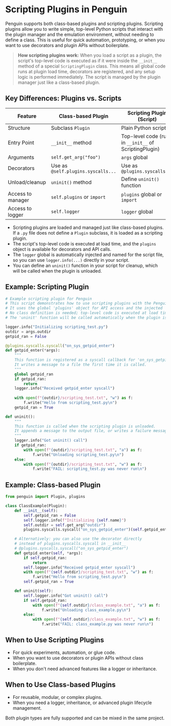 # Scripting Plugins in Penguin

Penguin supports both class-based plugins and scripting plugins. Scripting plugins allow you to write simple, top-level Python scripts that interact with the plugin manager and the emulation environment, without needing to define a class. This is useful for quick automation, prototyping, or when you want to use decorators and plugin APIs without boilerplate.

> **How scripting plugins work:**
> When you load a script as a plugin, the script's top-level code is executed as if it were inside the `__init__` method of a special `ScriptingPlugin` class. This means all global code runs at plugin load time, decorators are registered, and any setup logic is performed immediately. The script is managed by the plugin manager just like a class-based plugin.

## Key Differences: Plugins vs. Scripts

| Feature                | Class-based Plugin                | Scripting Plugin (Script)         |
|------------------------|-----------------------------------|-----------------------------------|
| Structure              | Subclass `Plugin`                 | Plain Python script               |
| Entry Point            | `__init__` method                 | Top-level code (runs in `__init__` of ScriptingPlugin) |
| Arguments              | `self.get_arg("foo")`            | `args` global                      |
| Decorators             | Use as `@self.plugins.syscalls...`| Use as `@plugins.syscalls...`     |
| Unload/cleanup         | `uninit()` method                 | Define `uninit()` function        |
| Access to manager      | `self.plugins` or `import`        | `plugins` global or `import`      |
| Access to logger       | `self.logger`                     | `logger` global                   |

- Scripting plugins are loaded and managed just like class-based plugins. If a `.py` file does not define a `Plugin` subclass, it is loaded as a scripting plugin.
- The script's top-level code is executed at load time, and the `plugins` object is available for decorators and API calls.
- The `logger` global is automatically injected and named for the script file, so you can use `logger.info(...)` directly in your script.
- You can define an `uninit()` function in your script for cleanup, which will be called when the plugin is unloaded.

## Example: Scripting Plugin

```python
# Example scripting plugin for Penguin
# This script demonstrates how to use scripting plugins with the Penguin plugin manager.
# It uses the global 'plugins' object for API access and the injected 'logger' for logging.
# No class definition is needed; top-level code is executed at load time.
# The 'uninit' function will be called automatically when the plugin is unloaded.

logger.info("Initializing scripting_test.py")
outdir = args.outdir
getpid_ran = False

@plugins.syscalls.syscall("on_sys_getpid_enter")
def getpid_enter(*args):
    """
    This function is registered as a syscall callback for 'on_sys_getpid_enter'.
    It writes a message to a file the first time it is called.
    """
    global getpid_ran
    if getpid_ran:
        return
    logger.info("Received getpid_enter syscall")
    
    with open(f"{outdir}/scripting_test.txt", "w") as f:
        f.write("Hello from scripting_test.py\n")
    getpid_ran = True

def uninit():
    """
    This function is called when the scripting plugin is unloaded.
    It appends a message to the output file, or writes a failure message if the syscall was never triggered.
    """
    logger.info("Got uninit() call")
    if getpid_ran:
        with open(f"{outdir}/scripting_test.txt", "a") as f:
            f.write("Unloading scripting_test.py\n")
    else:
        with open(f"{outdir}/scripting_test.txt", "w") as f:
            f.write("FAIL: scripting_test.py was never run\n")
```

## Example: Class-based Plugin

```python
from penguin import Plugin, plugins

class ClassExample(Plugin):
    def __init__(self):
        self.getpid_ran = False
        self.logger.info(f"Initializing {self.name}")
        self.outdir = self.get_arg("outdir")
        plugins.syscalls.syscall("on_sys_getpid_enter")(self.getpid_enter)

    # Alternatively: you can also use the decorator directly
    # instead of plugins.syscalls.syscall in __init__
    # @plugins.syscalls.syscall("on_sys_getpid_enter")
    def getpid_enter(self, *args):
        if self.getpid_ran:
            return
        self.logger.info("Received getpid_enter syscall")
        with open(f"{self.outdir}/scripting_test.txt", "w") as f:
            f.write("Hello from scripting_test.py\n")
        self.getpid_ran = True

    def uninit(self):
        self.logger.info("Got uninit() call")
        if self.getpid_ran:
            with open(f"{self.outdir}/class_example.txt", "a") as f:
                f.write("Unloading class_example.py\n")
        else:
            with open(f"{self.outdir}/class_example.txt", "w") as f:
                f.write("FAIL: class_example.py was never run\n")
```

## When to Use Scripting Plugins
- For quick experiments, automation, or glue code.
- When you want to use decorators or plugin APIs without class boilerplate.
- When you don't need advanced features like a logger or inheritance.

## When to Use Class-based Plugins
- For reusable, modular, or complex plugins.
- When you need a logger, inheritance, or advanced plugin lifecycle management.

Both plugin types are fully supported and can be mixed in the same project.

